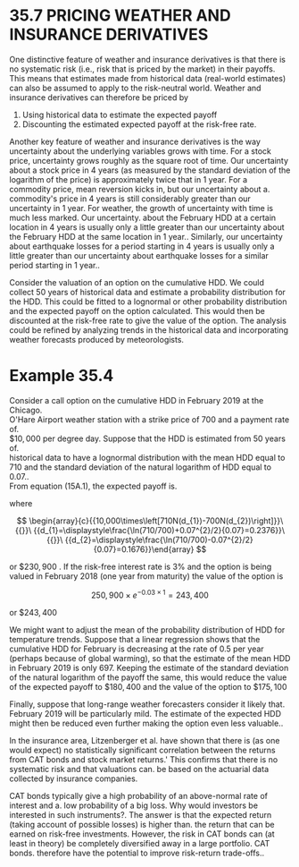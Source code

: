 # 35.7  PRICING WEATHER AND INSURANCE DERIVATIVES  

One distinctive feature of weather and insurance derivatives is that there is no systematic risk (i.e., risk that is priced by the market) in their payoffs. This means that estimates made from historical data (real-world estimates) can also be assumed to apply to the risk-neutral world. Weather and insurance derivatives can therefore be priced by  

1. Using historical data to estimate the expected payoff   
2. Discounting the estimated expected payoff at the risk-free rate.  

Another key feature of weather and insurance derivatives is the way uncertainty about the underlying variables grows with time. For a stock price, uncertainty grows roughly as the square root of time. Our uncertainty about a stock price in 4 years (as measured by the standard deviation of the logarithm of the price) is approximately twice that in 1 year. For a commodity price, mean reversion kicks in, but our uncertainty about a. commodity's price in 4 years is still considerably greater than our uncertainty in 1 year. For weather, the growth of uncertainty with time is much less marked. Our uncertainty. about the February HDD at a certain location in 4 years is usually only a little greater than our uncertainty about the February HDD at the same location in 1 year.. Similarly, our uncertainty about earthquake losses for a period starting in 4 years is usually only a little greater than our uncertainty about earthquake losses for a similar period starting in 1 year..  

Consider the valuation of an option on the cumulative HDD. We could collect 50 years of historical data and estimate a probability distribution for the HDD. This could be fitted to a lognormal or other probability distribution and the expected payoff on the option calculated. This would then be discounted at the risk-free rate to give the value of the option. The analysis could be refined by analyzing trends in the historical data and incorporating weather forecasts produced by meteorologists.  

# Example 35.4  

Consider a call option on the cumulative HDD in February 2019 at the Chicago.   
O'Hare Airport weather station with a strike price of 700 and a payment rate of.   
$\$10,000$ per degree day. Suppose that the HDD is estimated from 50 years of.   
historical data to have a lognormal distribution with the mean HDD equal to 710 and the standard deviation of the natural logarithm of HDD equal to 0.07..   
From equation (15A.1), the expected payoff is.  

where  

$$
\begin{array}{c}{{10,000\times\left[710N(d_{1})-700N(d_{2})\right]}}\ {{}}\ {{d_{1}=\displaystyle\frac{\ln(710/700)+0.07^{2}/2}{0.07}=0.2376}}\ {{}}\ {{d_{2}=\displaystyle\frac{\ln(710/700)-0.07^{2}/2}{0.07}=0.1676}}\end{array}
$$  

or $\$230,900$ . If the risk-free interest rate is $3\%$ and the option is being valued in February 2018 (one year from maturity) the value of the option is  

$$
250,900\times e^{-0.03\times1}=243,400
$$  

or $\$243,400$  

We might want to adjust the mean of the probability distribution of HDD for temperature trends. Suppose that a linear regression shows that the cumulative HDD for February is decreasing at the rate of 0.5 per year (perhaps because of global warming), so that the estimate of the mean HDD in February 2019 is only 697. Keeping the estimate of the standard deviation of the natural logarithm of the payoff the same, this would reduce the value of the expected payoff to $\$180,400$ and the value of the option to $\$175,100$  

Finally, suppose that long-range weather forecasters consider it likely that. February 2019 will be particularly mild. The estimate of the expected HDD might then be reduced even further making the option even less valuable..  

In the insurance area, Litzenberger et al. have shown that there is (as one would expect) no statistically significant correlation between the returns from CAT bonds and stock market returns.' This confirms that there is no systematic risk and that valuations can. be based on the actuarial data collected by insurance companies.  

CAT bonds typically give a high probability of an above-normal rate of interest and a. low probability of a big loss. Why would investors be interested in such instruments?. The answer is that the expected return (taking account of possible losses) is higher than. the return that can be earned on risk-free investments. However, the risk in CAT bonds can (at least in theory) be completely diversified away in a large portfolio. CAT bonds. therefore have the potential to improve risk-return trade-offs..  
